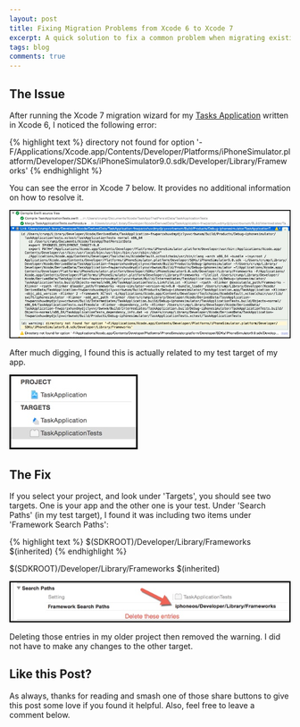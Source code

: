 ```yaml
---
layout: post
title: Fixing Migration Problems from Xcode 6 to Xcode 7
excerpt: A quick solution to fix a common problem when migrating existing Swift apps to Xcode 7.
tags: blog
comments: true
---
```


## The Issue

After running the Xcode 7 migration wizard for my [Tasks Application](https://github.com/mbcrump/TasksForSwiftWithPersistingData) written in Xcode 6, I noticed the following error: 

{% highlight text %}
directory not found for option '-F/Applications/Xcode.app/Contents/Developer/Platforms/iPhoneSimulator.platform/Developer/SDKs/iPhoneSimulator9.0.sdk/Developer/Library/Frameworks'
{% endhighlight %}

You can see the error in Xcode 7 below. It provides no additional information on how to resolve it. 

![image](/files/directorynotfounderror.jpg)

After much digging, I found this is actually related to my test target of my app. 

![image](/files/taskapptest.jpg)

## The Fix

If you select your project, and look under 'Targets', you should see two targets. One is your app and the other one is your test. Under 'Search Paths' (in my test target), I found it was including two items under 'Framework Search Paths':

{% highlight text %}
$(SDKROOT)/Developer/Library/Frameworks
$(inherited)
{% endhighlight %}

$(SDKROOT)/Developer/Library/Frameworks $(inherited)

![image](/files/searchpathentries.jpg)

Deleting those entries in my older project then removed the warning. I did not have to make any changes to the other target. 

## Like this Post?

As always, thanks for reading and smash one of those share buttons to give this post some love if you found it helpful. Also, feel free to leave a comment below. 

